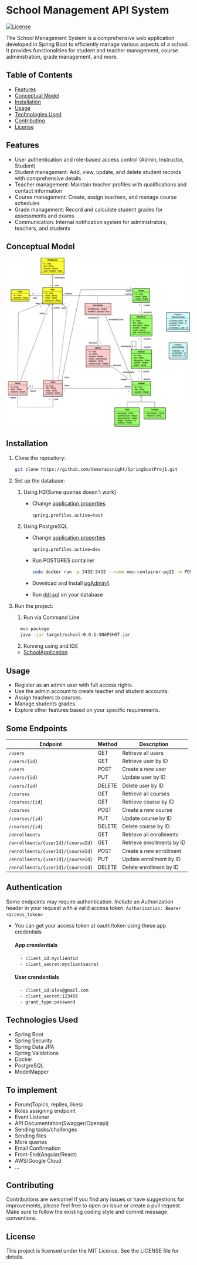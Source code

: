 # School Management API System

[![License](https://img.shields.io/badge/License-MIT-blue.svg)](https://opensource.org/licenses/MIT)

The School Management System is a comprehensive web application developed in Spring Boot to efficiently manage various aspects of a school. It provides functionalities for student and teacher management, course administration, grade management, and more.

## Table of Contents

- [Features](#features)
- [Conceptual Model](#conceptual-model)
- [Installation](#installation)
- [Usage](#usage)
- [Technologies Used](#technologies-used)
- [Contributing](#contributing)
- [License](#license)

## Features

- User authentication and role-based access control (Admin, Instructor, Student)
- Student management: Add, view, update, and delete student records with comprehensive details
- Teacher management: Maintain teacher profiles with qualifications and contact information
- Course management: Create, assign teachers, and manage course schedules
- Grade management: Record and calculate student grades for assessments and exams
- Communication: Internal notification system for administrators, teachers, and students

## Conceptual Model

![Conceptual Model](conceptualmodel.png)

## Installation

1. Clone the repository:

   ```bash
   git clone https://github.com/demoraisnight/SpringBootProj1.git

2. Set up the database:
   1. Using H2(Some queries doesn't work)
      - Change [application.properties](/src/main/resources/application.properties)
        
          `spring.profiles.active=test`
   2. Using PostgreSQL
      - Change [application.properties](/src/main/resources/application.properties)
            
          `spring.profiles.active=dev`
      - Run POSTGRES container
          ```bash
          sudo docker run -p 5432:5432 --name meu-container-pg12 -e POSTGRES_PASSWORD=1234567 -e POSTGRES_DB=minha_base postgres:12-alpine
      - Download and Install [pgAdmin4](https://www.pgadmin.org/download/pgadmin-4-apt/)
      - Run [ddl.sql](ddl.sql) on your database
3. Run the project:
    1. Run via Command Line
    ```bash
      mvn package
      java -jar target/school-0.0.1-SNAPSHOT.jar
    ```
    2. Running using and IDE
    - [SchoolApplication](/src/main/java/com/vinicius/school/SchoolApplication.java)
## Usage
- Register as an admin user with full access rights.
- Use the admin account to create teacher and student accounts.
- Assign teachers to courses.
- Manage students grades.
- Explore other features based on your specific requirements.

## Some Endpoints
| Endpoint                           | Method | Description                |
|------------------------------------|--------|----------------------------|
| `/users`                           | GET    | Retrieve all users         |                                                                                             |
| `/users/{id}`                      | GET    | Retrieve user by ID        |                                                                                            |  
| `/users`                           | POST   | Create a new user          | 
| `/users/{id}`                      | PUT    | Update user by ID          | 
| `/users/{id}`                      | DELETE | Delete user by ID          |                                                                                        |
| `/courses`                         | GET    | Retrieve all courses       |                                                                                             |
| `/courses/{id}`                    | GET    | Retrieve course by ID      |                                                                                        |  
| `/courses`                         | POST   | Create a new course        | 
| `/courses/{id}`                    | PUT    | Update course by ID        |
| `/courses/{id}`                    | DELETE | Delete course by ID        |   
| `/enrollments`                     | GET    | Retrieve all enrollments   |                                                                                             |
| `/enrollments/{userId}/{courseId}` | GET    | Retrieve enrollments by ID |                                                                                        |  
| `/enrollments/{userId}/{courseId}` | POST   | Create a new enrollment    | 
| `/enrollments/{userId}/{courseId}` | PUT    | Update enrollment by ID    |
| `/enrollments/{userId}/{courseId}` | DELETE | Delete enrollment by ID    |

## Authentication
Some endpoints may require authentication. Include an Authorization header in your request with a valid access token.
`Authorization: Bearer <access_token>`
- You can get your access token at oauth/token using these app credentials
    #### App crendentials
        - client_id:myclientid
        - client_secret:myclientsecret
    #### User crendentials
        - client_id:alex@gmail.com
        - client_secret:123456
        - grant_type:password

## Technologies Used
- Spring Boot
- Spring Security
- Spring Data JPA
- Spring Validations
- Docker
- PostgreSQL
- ModelMapper

## To implement
- Forum(Topics, replies, likes)
- Roles assigning endpoint
- Event Listener
- API Documentation(Swagger/Openapi)
- Sending tasks/challenges
- Sending files
- More queries
- Email Confirmation
- Front-End(Angular/React)
- AWS/Google Cloud
- ...

## Contributing
Contributions are welcome! If you find any issues or have suggestions for improvements, please feel free to open an issue or create a pull request. Make sure to follow the existing coding style and commit message conventions.

## License
This project is licensed under the MIT License. See the LICENSE file for details.